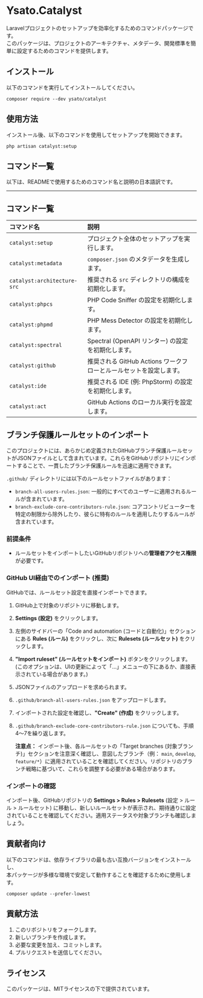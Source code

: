 # Ysato.Catalyst

Laravelプロジェクトのセットアップを効率化するためのコマンドパッケージです。  
このパッケージは、プロジェクトのアーキテクチャ、メタデータ、開発標準を簡単に設定するためのコマンドを提供します。

## インストール

以下のコマンドを実行してインストールしてください。

```shell
composer require --dev ysato/catalyst
```

## 使用方法

インストール後、以下のコマンドを使用してセットアップを開始できます。

```shell
php artisan catalyst:setup
```

## コマンド一覧

以下は、READMEで使用するためのコマンド名と説明の日本語訳です。

---

## コマンド一覧

| コマンド名                       | 説明                                        |
|:----------------------------|:------------------------------------------|
| `catalyst:setup`            | プロジェクト全体のセットアップを実行します。                    |
| `catalyst:metadata`         | `composer.json` のメタデータを生成します。             |
| `catalyst:architecture-src` | 推奨される `src` ディレクトリの構成を初期化します。             |
| `catalyst:phpcs`            | PHP Code Sniffer の設定を初期化します。              |
| `catalyst:phpmd`            | PHP Mess Detector の設定を初期化します。             |
| `catalyst:spectral`         | Spectral (OpenAPI リンター) の設定を初期化します。       |
| `catalyst:github`           | 推奨される GitHub Actions ワークフローとルールセットを設定します。 |
| `catalyst:ide`              | 推奨される IDE (例: PhpStorm) の設定を初期化します。       |
| `catalyst:act`              | GitHub Actions のローカル実行を設定します。             |

## ブランチ保護ルールセットのインポート

このプロジェクトには、あらかじめ定義されたGitHubブランチ保護ルールセットがJSONファイルとして含まれています。これらをGitHubリポジトリにインポートすることで、一貫したブランチ保護ルールを迅速に適用できます。

`.github/` ディレクトリには以下のルールセットファイルがあります：

* `branch-all-users-rules.json`: 一般的にすべてのユーザーに適用されるルールが含まれています。
* `branch-exclude-core-contributors-rule.json`: コアコントリビューターを特定の制限から除外したり、彼らに特有のルールを適用したりするルールが含まれています。

### 前提条件

* ルールセットをインポートしたいGitHubリポジトリへの**管理者アクセス権限**が必要です。

### GitHub UI経由でのインポート (推奨)

GitHubでは、ルールセット設定を直接インポートできます。

1.  GitHub上で対象のリポジトリに移動します。
2.  **Settings (設定)** をクリックします。
3.  左側のサイドバーの「Code and automation (コードと自動化)」セクションにある **Rules (ルール)** をクリックし、次に **Rulesets (ルールセット)** をクリックします。
4.  **"Import ruleset" (ルールセットをインポート)** ボタンをクリックします。(このオプションは、UIの更新によって「...」メニューの下にあるか、直接表示されている場合があります。)
5.  JSONファイルのアップロードを求められます。
6.  `.github/branch-all-users-rules.json` をアップロードします。
7.  インポートされた設定を確認し、**"Create" (作成)** をクリックします。
8.  `.github/branch-exclude-core-contributors-rule.json` についても、手順4～7を繰り返します。

    **注意点：** インポート後、各ルールセットの「Target branches (対象ブランチ)」セクションを注意深く確認し、意図したブランチ（例： `main`, `develop`, `feature/*`）に適用されていることを確認してください。リポジトリのブランチ戦略に基づいて、これらを調整する必要がある場合があります。

### インポートの確認

インポート後、GitHubリポジトリの **Settings > Rules > Rulesets** (設定 > ルール > ルールセット) に移動し、新しいルールセットが表示され、期待通りに設定されていることを確認してください。適用ステータスや対象ブランチも確認しましょう。

## 貢献者向け

以下のコマンドは、依存ライブラリの最も古い互換バージョンをインストールし、  
本パッケージが多様な環境で安定して動作することを確認するために使用します。

```shell
composer update --prefer-lowest
```

## 貢献方法

1. このリポジトリをフォークします。
2. 新しいブランチを作成します。
3. 必要な変更を加え、コミットします。
4. プルリクエストを送信してください。

## ライセンス

このパッケージは、MITライセンスの下で提供されています。
